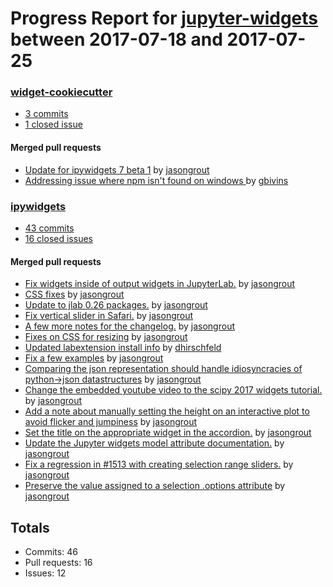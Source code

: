 # Progress Report for [jupyter-widgets](https://github.com/jupyter-widgets) between 2017-07-18 and 2017-07-25

### [widget-cookiecutter](https://github.com/jupyter-widgets/widget-cookiecutter)
-  [3 commits](https://github.com/jupyter-widgets/widget-cookiecutter/compare/master@%7B1500361200%7D...master@%7B1500966000%7D)
-  [1 closed issue](https://github.com/jupyter-widgets/widget-cookiecutter/issues?utf8=%E2%9C%93&q=is%3Aissue%20closed%3A2017-07-18..2017-07-25)

#### Merged pull requests
- [Update for ipywidgets 7 beta 1](https://github.com/jupyter-widgets/widget-cookiecutter/pull/23) by [jasongrout](https://github.com/jasongrout)
- [Addressing issue where npm isn't found on windows ](https://github.com/jupyter-widgets/widget-cookiecutter/pull/21) by [gbivins](https://github.com/gbivins)

### [ipywidgets](https://github.com/jupyter-widgets/ipywidgets)
-  [43 commits](https://github.com/jupyter-widgets/ipywidgets/compare/master@%7B1500361200%7D...master@%7B1500966000%7D)
-  [16 closed issues](https://github.com/jupyter-widgets/ipywidgets/issues?utf8=%E2%9C%93&q=is%3Aissue%20closed%3A2017-07-18..2017-07-25)

#### Merged pull requests
- [Fix widgets inside of output widgets in JupyterLab.](https://github.com/jupyter-widgets/ipywidgets/pull/1539) by [jasongrout](https://github.com/jasongrout)
- [CSS fixes](https://github.com/jupyter-widgets/ipywidgets/pull/1538) by [jasongrout](https://github.com/jasongrout)
- [Update to jlab 0.26 packages.](https://github.com/jupyter-widgets/ipywidgets/pull/1536) by [jasongrout](https://github.com/jasongrout)
- [Fix vertical slider in Safari.](https://github.com/jupyter-widgets/ipywidgets/pull/1530) by [jasongrout](https://github.com/jasongrout)
- [A few more notes for the changelog.](https://github.com/jupyter-widgets/ipywidgets/pull/1529) by [jasongrout](https://github.com/jasongrout)
- [Fixes on CSS for resizing](https://github.com/jupyter-widgets/ipywidgets/pull/1528) by [jasongrout](https://github.com/jasongrout)
- [Updated labextension install info](https://github.com/jupyter-widgets/ipywidgets/pull/1525) by [dhirschfeld](https://github.com/dhirschfeld)
- [Fix a few examples](https://github.com/jupyter-widgets/ipywidgets/pull/1524) by [jasongrout](https://github.com/jasongrout)
- [Comparing the json representation should handle idiosyncracies of python->json datastructures](https://github.com/jupyter-widgets/ipywidgets/pull/1523) by [jasongrout](https://github.com/jasongrout)
- [Change the embedded youtube video to the scipy 2017 widgets tutorial.](https://github.com/jupyter-widgets/ipywidgets/pull/1520) by [jasongrout](https://github.com/jasongrout)
- [Add a note about manually setting the height on an interactive plot to avoid flicker and jumpiness](https://github.com/jupyter-widgets/ipywidgets/pull/1519) by [jasongrout](https://github.com/jasongrout)
- [Set the title on the appropriate widget in the accordion.](https://github.com/jupyter-widgets/ipywidgets/pull/1518) by [jasongrout](https://github.com/jasongrout)
- [Update the Jupyter widgets model attribute documentation.](https://github.com/jupyter-widgets/ipywidgets/pull/1515) by [jasongrout](https://github.com/jasongrout)
- [Fix a regression in #1513 with creating selection range sliders.](https://github.com/jupyter-widgets/ipywidgets/pull/1514) by [jasongrout](https://github.com/jasongrout)
- [Preserve the value assigned to a selection .options attribute](https://github.com/jupyter-widgets/ipywidgets/pull/1513) by [jasongrout](https://github.com/jasongrout)

## Totals
- Commits: 46
- Pull requests: 16
- Issues: 12
